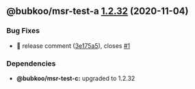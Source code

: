 ## @bubkoo/msr-test-a [1.2.32](https://github.com/bubkoo/monorepo-semantic-release/compare/@bubkoo/msr-test-a@1.2.31...@bubkoo/msr-test-a@1.2.32) (2020-11-04)


### Bug Fixes

* 🐛 release comment ([3e175a5](https://github.com/bubkoo/monorepo-semantic-release/commit/3e175a5261471c32b6f1dca58769710a6a35d8ae)), closes [#1](https://github.com/bubkoo/monorepo-semantic-release/issues/1)





### Dependencies

* **@bubkoo/msr-test-c:** upgraded to 1.2.32
